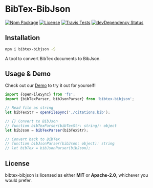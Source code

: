 # BibTex-BibJson

[![Npm Package][npm-img]][npm-url]
[![License][license-img]][license-url]
[![Travis Tests][travis-img]][travis-url]
[![devDependency Status][david-dev-img]][david-dev-url]

## Installation

```bash
npm i bibtex-bibjson -S
```

A tool to convert BibTex documents to BibJson.

## Usage & Demo

Check out our [Demo](https://codepen.io/alaingalvan/pen/agjaLo) to try it out for yourself!

```ts
import {openFileSync} from 'fs';
import {bibTexParser, bibJsonParser} from 'bibtex-bibjson';

// Read file as string
let bibTexStr = openFileSync('./citations.bib');

// {} Convert to BibJson
// function bibTexParser(bibTexStr: string): object
let bibJson = bibTexParser(bibTexStr);

// Convert back to BibTex
// function bibJsonParser(bibJson: object): string
// let bibTex = bibJsonParser(bibJson);
```

## License

bibtex-bibjson is licensed as either **MIT** or **Apache-2.0**, whichever you would prefer.

[cmake-img]: https://img.shields.io/badge/cmake-3.6-1f9948.svg?style=flat-square
[cmake-url]: https://cmake.org/
[license-img]: https://img.shields.io/:license-mit-blue.svg?style=flat-square
[license-url]: https://opensource.org/licenses/MIT
[travis-img]: https://img.shields.io/travis/alaingalvan/bibtex-bibjson.svg?style=flat-square&logo=travis
[travis-url]: https://travis-ci.org/alaingalvan/bibtex-bibjson
[npm-img]: https://img.shields.io/npm/v/cross-shader.svg?style=flat-square
[npm-url]: http://npm.im/cross-shader
[npm-download-img]: https://img.shields.io/npm/dm/cross-shader.svg?style=flat-square
[david-url]: https://david-dm.org/alaingalvan/bibtex-bibjson
[david-img]: https://david-dm.org/alaingalvan/bibtex-bibjson.svg?style=flat-square
[david-dev-url]: https://david-dm.org/alaingalvan/bibtex-bibjson#info=devDependencies
[david-dev-img]: https://david-dm.org/alaingalvan/bibtex-bibjson/dev-status.svg?&style=flat-square
[codecov-img]: https://img.shields.io/codecov/c/github/alaingalvan/bibtex-bibjson.svg?style=flat-square
[codecov-url]: https://codecov.io/gh/alaingalvan/bibtex-bibjson